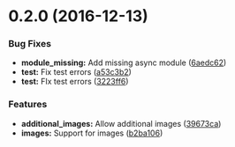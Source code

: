 <a name="0.2.0"></a>
# 0.2.0 (2016-12-13)


### Bug Fixes

* **module_missing:** Add missing async module ([6aedc62](https://github.com/hypery2k/nativescript-media-generator/commit/6aedc62))
* **test:** Fix test errors ([a53c3b2](https://github.com/hypery2k/nativescript-media-generator/commit/a53c3b2))
* **test:** FIx test errors ([3223ff6](https://github.com/hypery2k/nativescript-media-generator/commit/3223ff6))


### Features

* **additional_images:** Allow additional images ([39673ca](https://github.com/hypery2k/nativescript-media-generator/commit/39673ca))
* **images:** Support for images ([b2ba106](https://github.com/hypery2k/nativescript-media-generator/commit/b2ba106))



